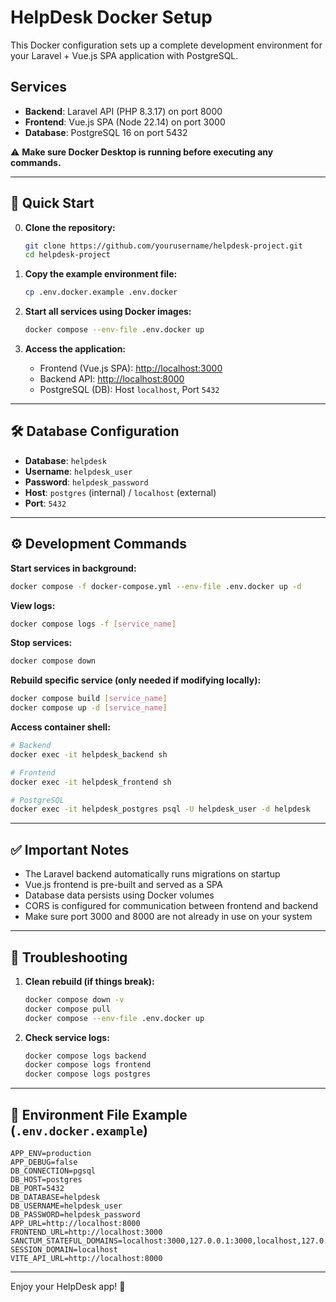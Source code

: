 # HelpDesk Docker Setup

This Docker configuration sets up a complete development environment for your Laravel + Vue.js SPA application with PostgreSQL.

## Services

- **Backend**: Laravel API (PHP 8.3.17) on port 8000  
- **Frontend**: Vue.js SPA (Node 22.14) on port 3000  
- **Database**: PostgreSQL 16 on port 5432

⚠️ **Make sure Docker Desktop is running before executing any commands.**

---

## 🚀 Quick Start

0. **Clone the repository:**
   ```bash
   git clone https://github.com/yourusername/helpdesk-project.git
   cd helpdesk-project
   ```

1. **Copy the example environment file:**
   ```bash
   cp .env.docker.example .env.docker
   ```

2. **Start all services using Docker images:**
   ```bash
   docker compose --env-file .env.docker up
   ```

3. **Access the application:**
   - Frontend (Vue.js SPA): [http://localhost:3000](http://localhost:3000)
   - Backend API: [http://localhost:8000](http://localhost:8000)
   - PostgreSQL (DB): Host `localhost`, Port `5432`

---

## 🛠️ Database Configuration

- **Database**: `helpdesk`  
- **Username**: `helpdesk_user`  
- **Password**: `helpdesk_password`  
- **Host**: `postgres` (internal) / `localhost` (external)  
- **Port**: `5432`

---

## ⚙️ Development Commands

**Start services in background:**
```bash
docker compose -f docker-compose.yml --env-file .env.docker up -d
```

**View logs:**
```bash
docker compose logs -f [service_name]
```

**Stop services:**
```bash
docker compose down
```

**Rebuild specific service (only needed if modifying locally):**
```bash
docker compose build [service_name]
docker compose up -d [service_name]
```

**Access container shell:**
```bash
# Backend
docker exec -it helpdesk_backend sh

# Frontend  
docker exec -it helpdesk_frontend sh

# PostgreSQL
docker exec -it helpdesk_postgres psql -U helpdesk_user -d helpdesk
```

---

## ✅ Important Notes

- The Laravel backend automatically runs migrations on startup  
- Vue.js frontend is pre-built and served as a SPA  
- Database data persists using Docker volumes  
- CORS is configured for communication between frontend and backend  
- Make sure port 3000 and 8000 are not already in use on your system

---

## 🧰 Troubleshooting

1. **Clean rebuild (if things break):**
   ```bash
   docker compose down -v
   docker compose pull
   docker compose --env-file .env.docker up
   ```

2. **Check service logs:**
   ```bash
   docker compose logs backend
   docker compose logs frontend
   docker compose logs postgres
   ```

---

## 📂 Environment File Example (`.env.docker.example`)

```env
APP_ENV=production
APP_DEBUG=false
DB_CONNECTION=pgsql
DB_HOST=postgres
DB_PORT=5432
DB_DATABASE=helpdesk
DB_USERNAME=helpdesk_user
DB_PASSWORD=helpdesk_password
APP_URL=http://localhost:8000
FRONTEND_URL=http://localhost:3000
SANCTUM_STATEFUL_DOMAINS=localhost:3000,127.0.0.1:3000,localhost,127.0.0.1
SESSION_DOMAIN=localhost
VITE_API_URL=http://localhost:8000
```

---

Enjoy your HelpDesk app! 🎉
